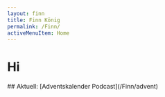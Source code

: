 ```yaml
---
layout: finn
title: Finn König
permalink: /Finn/
activeMenuItem: Home
---
```


# Hi

<div class="containerFull green"  markdown="1">
##  Aktuell: [Adventskalender Podcast](/Finn/advent)
</div>

<br><br>
